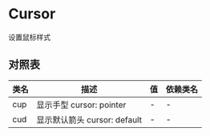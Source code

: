 <script>
  import '@/lib'
</script>

# Cursor

设置鼠标样式

## 对照表

| 类名 | 描述                         | 值  | 依赖类名 |
| ---- | ---------------------------- | --- | -------- |
| cup  | 显示手型 cursor: pointer     | -   | -        |
| cud  | 显示默认箭头 cursor: default | -   | -        |
